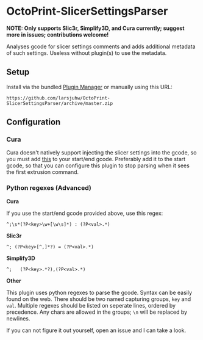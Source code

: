 # OctoPrint-SlicerSettingsParser

**NOTE: Only supports Slic3r, Simplify3D, and Cura currently; suggest more in issues; contributions welcome!**

Analyses gcode for slicer settings comments and adds additional metadata of such settings. Useless without plugin(s) to use the metadata. 

## Setup

Install via the bundled [Plugin Manager](https://github.com/foosel/OctoPrint/wiki/Plugin:-Plugin-Manager)
or manually using this URL:

    https://github.com/larsjuhw/OctoPrint-SlicerSettingsParser/archive/master.zip

<!-- You will most likely want to install another plugin to use the metadata. Such plugins of mine are:
 - [OctoPrint-SlicerSettingsTab](https://github.com/tjjfvi/OctoPrint-SlicerSettingsTab) -->
 

## Configuration

### Cura

Cura doesn't natively support injecting the slicer settings into the gcode, so you must add [this](https://gist.github.com/tjjfvi/75210b2ed20ed194d6eab48bf70c4f12) to your start/end gcode. Preferably add it to the start gcode, so that you can configure this plugin to stop parsing when it sees the first extrusion command.

### Python regexes (Advanced)
**Cura**

If you use the start/end gcode provided above, use this regex:
```
^;\s*(?P<key>\w+[\w\s]*) : (?P<val>.*)
```

**Slic3r**

```
^; (?P<key>[^,]*?) = (?P<val>.*)
```

**Simplify3D**

```
^;   (?P<key>.*?),(?P<val>.*)
```

**Other**

This plugin uses python regexes to parse the gcode.
Syntax can be easily found on the web.
There should be two named capturing groups, `key` and `val`.
Multiple regexes should be listed on seperate lines, ordered by precedence.
Any chars are allowed in the groups; `\n` will be replaced by newlines.

If you can not figure it out yourself, open an issue and I can take a look.
